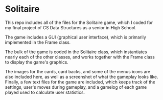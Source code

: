 # Solitaire
This repo includes all of the files for the Solitaire game, which I coded for my final project of CS Data Structures as a senior in High School.

The game includes a GUI (graphical user interface), which is primarily implemented in the Frame class.

The bulk of the game is coded in the Solitaire class, which instantiates nearly each of the other classes, and works together with the Frame class to display the game's graphics.

The images for the cards, card backs, and some of the menus icons are also included here, as well as a screenshot of what the gameplay looks like. Finally, a few text files for the game are included, which keeps track of the settings, user's moves during gameplay, and a gamelog of each game played used to calculate user statistics.
